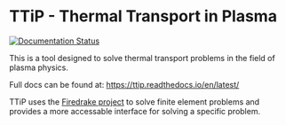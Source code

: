 # TTiP - Thermal Transport in Plasma

[![Documentation Status](https://readthedocs.org/projects/ttip/badge/?version=latest)](https://ttip.readthedocs.io/en/latest/?badge=latest)

This is a tool designed to solve thermal transport problems in the field of plasma physics.

Full docs can be found at: https://ttip.readthedocs.io/en/latest/

TTiP uses the [Firedrake project](https://www.firedrakeproject.org/) to solve finite element problems and provides a more accessable interface for solving a specific problem.
